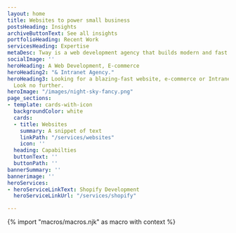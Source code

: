 ```yaml
---
layout: home
title: Websites to power small business
postsHeading: Insights
archiveButtonText: See all insights
portfolioHeading: Recent Work
servicesHeading: Expertise
metaDesc: Tway is a web development agency that builds modern and fast websites.
socialImage: ''
heroHeading: A Web Development, E-commerce
heroHeading2: "& Intranet Agency."
heroHeading3: Looking for a blazing-fast website, e-commerce or Intranet solution?
  Look no further.
heroImage: "/images/night-sky-fancy.png"
page_sections:
- template: cards-with-icon
  backgroundColor: white
  cards:
  - title: Websites
    summary: A snippet of text
    linkPath: "/services/websites"
    icon: ''
  heading: Capabilties
  buttonText: ''
  buttonPath: ''
bannerSummary: ''
bannerimage: ''
heroServices:
- heroServiceLinkText: Shopify Development
  heroServiceLinkUrl: "/services/shopify"

---
```

<!-- do not delete -->
{% import "macros/macros.njk" as macro with context %}
<!-- do not delete -->
